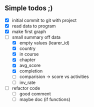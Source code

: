 ## Simple todos ;)

- [x] initial commit to git with project
- [x] read data to program
- [x] make first graph
- [ ] small summary off data
  - [x] empty values (learer_id)
  - [x] country
  - [x] in course
  - [x] chapter
  - [x] avg_score
  - [x] completion
  - [ ] comparision -> score vs activities
  - [ ] inv_rate
- [ ] refactor code
  - [ ] good comment
  - [ ] maybe doc (if functions)